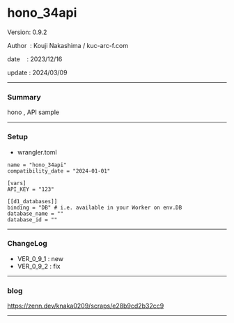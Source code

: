 ﻿# hono_34api

 Version: 0.9.2

 Author  : Kouji Nakashima / kuc-arc-f.com

 date    : 2023/12/16

 update  : 2024/03/09

***
### Summary

hono , API  sample
***
### Setup

* wrangler.toml
```
name = "hono_34api"
compatibility_date = "2024-01-01"

[vars]
API_KEY = "123"

[[d1_databases]]
binding = "DB" # i.e. available in your Worker on env.DB
database_name = ""
database_id = ""
```

***
### ChangeLog
* VER_0_9_1 : new
* VER_0_9_2 : fix


***
### blog 

https://zenn.dev/knaka0209/scraps/e28b9cd2b32cc9

***

